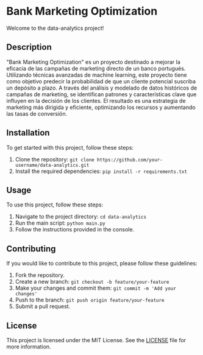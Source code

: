 # Bank Marketing Optimization

Welcome to the data-analytics project!

## Description

"Bank Marketing Optimization" es un proyecto destinado a mejorar la eficacia de las campañas de marketing directo de un banco portugués. Utilizando técnicas avanzadas de machine learning, este proyecto tiene como objetivo predecir la probabilidad de que un cliente potencial suscriba un depósito a plazo. A través del análisis y modelado de datos históricos de campañas de marketing, se identifican patrones y características clave que influyen en la decisión de los clientes. El resultado es una estrategia de marketing más dirigida y eficiente, optimizando los recursos y aumentando las tasas de conversión.

## Installation

To get started with this project, follow these steps:

1. Clone the repository: `git clone https://github.com/your-username/data-analytics.git`
2. Install the required dependencies: `pip install -r requirements.txt`

## Usage

To use this project, follow these steps:

1. Navigate to the project directory: `cd data-analytics`
2. Run the main script: `python main.py`
3. Follow the instructions provided in the console.

## Contributing

If you would like to contribute to this project, please follow these guidelines:

1. Fork the repository.
2. Create a new branch: `git checkout -b feature/your-feature`
3. Make your changes and commit them: `git commit -m 'Add your changes'`
4. Push to the branch: `git push origin feature/your-feature`
5. Submit a pull request.

## License

This project is licensed under the MIT License. See the [LICENSE](LICENSE) file for more information.
